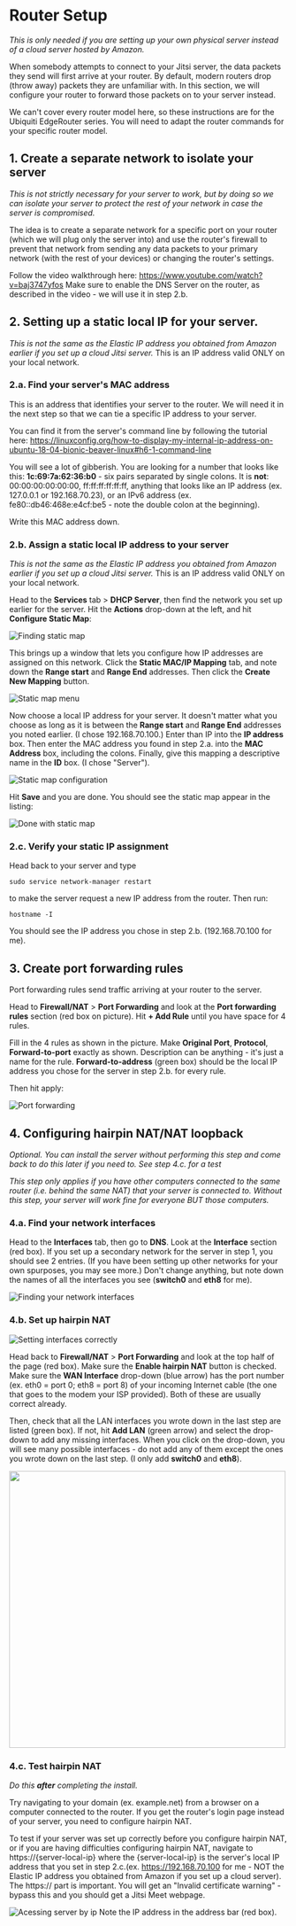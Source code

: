 # Router Setup
_This is only needed if you are setting up your own physical server instead of a cloud server hosted by Amazon._

When somebody attempts to connect to your Jitsi server, the data packets they send will first arrive at your router. By default, modern routers drop (throw away) packets they are unfamiliar with. In this section, we will configure your router to forward those packets on to your server instead.

We can't cover every router model here, so these instructions are for the Ubiquiti EdgeRouter series. You will need to adapt the router commands for your specific router model.

## 1. Create a separate network to isolate your server
_This is not strictly necessary for your server to work, but by doing so we can isolate your server to protect the rest of your network in case the server is compromised._

The idea is to create a separate network for a specific port on your router (which we will plug only the server into) and use the router's firewall to prevent that network from sending any data packets to your primary network (with the rest of your devices) or changing the router's settings.

Follow the video walkthrough here: https://www.youtube.com/watch?v=baj3747yfos Make sure to enable the DNS Server on the router, as described in the video - we will use it in step 2.b.

## 2. Setting up a static local IP for your server.
_This is not the same as the Elastic IP address you obtained from Amazon earlier if you set up a cloud Jitsi server._ This is an IP address valid ONLY on your local network.

### 2.a. Find your server's MAC address
This is an address that identifies your server to the router. We will need it in the next step so that we can tie a specific IP address to your server.

You can find it from the server's command line by following the tutorial here: https://linuxconfig.org/how-to-display-my-internal-ip-address-on-ubuntu-18-04-bionic-beaver-linux#h6-1-command-line

You will see a lot of gibberish. You are looking for a number that looks like this: **1c:69:7a:62:36:b0** - six pairs separated by single colons. It is **not**: 00:00:00:00:00:00, ff:ff:ff:ff:ff:ff, anything that looks like an IP address (ex. 127.0.0.1 or 192.168.70.23), or an IPv6 address (ex. fe80::db46:468e:e4cf:be5 - note the double colon at the beginning).

Write this MAC address down.

### 2.b. Assign a static local IP address to your server
_This is not the same as the Elastic IP address you obtained from Amazon earlier if you set up a cloud Jitsi server._ This is an IP address valid ONLY on your local network.

Head to the **Services** tab > **DHCP Server**, then find the network you set up earlier for the server. Hit the **Actions** drop-down at the left, and hit **Configure Static Map**:

![Finding static map](../diagrams/where_is_static_map.png)

This brings up a window that lets you configure how IP addresses are  assigned on this network. Click the **Static MAC/IP Mapping** tab, and note down the **Range start** and **Range End** addresses. Then click the **Create New Mapping** button.

![Static map menu](../diagrams/static_map_menu.png)

Now choose a local IP address for your server. It doesn't matter what you choose as long as it is between the **Range start** and **Range End** addresses you noted earlier. (I chose 192.168.70.100.) Enter than IP into the **IP address** box. Then enter the MAC address you found in step 2.a. into the **MAC Address** box, including the colons. Finally, give this mapping a descriptive name in the **ID** box. (I chose "Server").

![Static map configuration](../diagrams/static_map_config.png)

Hit **Save** and you are done. You should see the static map appear in the listing:

![Done with static map](../diagrams/static_map_finished.png)

### 2.c. Verify your static IP assignment
Head back to your server and type

```sudo service network-manager restart```

to make the server request a new IP address from the router. Then run:

```hostname -I```

You should see the IP address you chose in step 2.b. (192.168.70.100 for me).

## 3. Create port forwarding rules
Port forwarding rules send traffic arriving at your router to the server.

Head to **Firewall/NAT** > **Port Forwarding** and look at the **Port forwarding rules** section (red box on picture). Hit **+ Add Rule** until you have space for 4 rules.

Fill in the 4 rules as shown in the picture. Make **Original Port**, **Protocol**, **Forward-to-port** exactly as shown. Description can be anything - it's just a name for the rule. **Forward-to-address** (green box) should be the local IP address you chose for the server in step 2.b. for every rule.

Then hit apply:

![Port forwarding](../diagrams/port_forwarding.png)

## 4. Configuring hairpin NAT/NAT loopback
_Optional. You can install the server without performing this step and come back to do this later if you need to. See step 4.c. for a test_

_This step only applies if you have other computers connected to the same router (i.e. behind the same NAT) that your server is connected to. Without this step, your server will work fine for everyone BUT those computers._

### 4.a. Find your network interfaces
Head to the **Interfaces** tab, then go to **DNS**. Look at the **Interface** section (red box). If you set up a secondary network for the server in step 1, you should see 2 entries. (If you have been setting up other networks for your own spurposes, you may see more.) Don't change anything, but note down the names of all the interfaces you see (**switch0** and **eth8** for me).

![Finding your network interfaces](../diagrams/find_interfaces_dns.png)

### 4.b. Set up hairpin NAT
![Setting interfaces correctly](../diagrams/enabling_hairpin_nat.png)

Head back to **Firewall/NAT** > **Port Forwarding** and look at the top half of the page (red box). Make sure the **Enable hairpin NAT** button is checked. Make sure the **WAN Interface** drop-down (blue arrow) has the port number (ex. eth0 = port 0; eth8 = port 8) of your incoming Internet cable (the one that goes to the modem your ISP provided). Both of these are usually correct already.

Then, check that all the LAN interfaces you wrote down in the last step are listed (green box). If not, hit **Add LAN** (green arrow) and select the drop-down to add any missing interfaces. When you click on the drop-down, you will see many possible interfaces - do not add any of them except the ones you wrote down on the last step. (I only add **switch0** and **eth8**).

<img src="../diagrams/interface_add_drop_down.png" width="500">  <!--use html so we can set the size-->

### 4.c. Test hairpin NAT
_Do this **after** completing the install._

Try navigating to your domain (ex. example.net) from a browser on a computer connected to the router. If you get the router's login page instead of your server, you need to configure hairpin NAT.

To test if your server was set up correctly before you configure hairpin NAT, or if you are having difficulties configuring hairpin NAT, navigate to https://{server-local-ip} where the {server-local-ip} is the server's local IP address that you set in step 2.c.(ex. https://192.168.70.100 for me - NOT the Elastic IP address you obtained from Amazon if you set up a cloud server). The https:// part is important. You will get an "Invalid certificate warning" - bypass this and you should get a Jitsi Meet webpage.

![Acessing server by ip](../diagrams/acess_server_by_ip.png)
Note the IP address in the address bar (red box).
